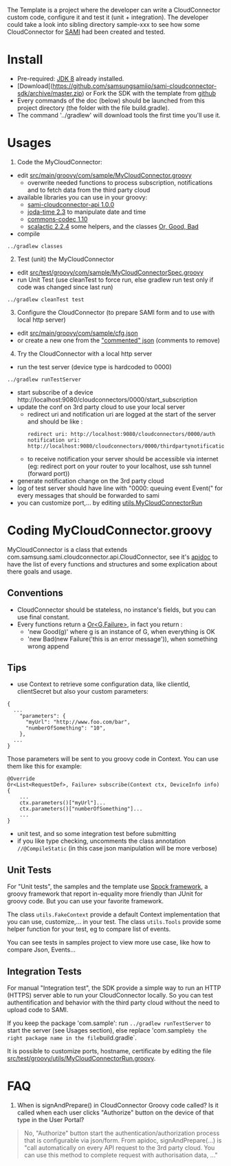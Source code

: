 The Template is a project where the developer can write a CloudConnector custom code, configure it and test it (unit + integration).
The developer could take a look into sibling directory sample-xxx to see how some CloudConnector for [SAMI](https://www.samsungsami.io/) had been created and tested.

# Install

* Pre-required: [JDK 8](http://www.oracle.com/technetwork/java/javase/downloads/index.html) already installed. 
* [Download[(https://github.com/samsungsamiio/sami-cloudconnector-sdk/archive/master.zip) or Fork the SDK with the template from [github](https://github.com/samsungsamiio/sami-cloudconnector-sdk)
* Every commands of the doc (below) should be launched from this project directory (the folder with the file build.gradle).
* The command '../gradlew' will download tools the first time you'll use it.

# Usages

1. Code the MyCloudConnector:
  * edit [src/main/groovy/com/sample/MyCloudConnector.groovy](src/main/groovy/com/sample/MyCloudConnector.groovy)
    * overwrite needed functions to process subscription, notifications and to fetch data from the third party cloud
  * available libraries you can use in your groovy:
    * [sami-cloudconnector-api 1.0.0](TODO)
    * [joda-time 2.3](http://www.joda.org/joda-time/apidocs/index.html) to manipulate date and time
    * [commons-codec 1.10](https://commons.apache.org/proper/commons-codec/archives/1.10/apidocs/index.html)
    * [scalactic 2.2.4](http://www.scalactic.org/) some helpers, and the classes [Or, Good, Bad](http://www.scalactic.org/user_guide/OrAndEvery)
  * compile
  ```
  ../gradlew classes
  ```
2. Test (unit) the MyCloudConnector
  * edit [src/test/groovy/com/sample/MyCloudConnectorSpec.groovy](src/test/groovy/com/sample/MyCloudConnectorSpec.groovy)
  * run Unit Test (use cleanTest to force run, else gradlew run test only if code was changed since last run)
  ```
  ../gradlew cleanTest test
  ```
3. Configure the CloudConnector (to prepare SAMI form and  to use with local http server)
  * edit [src/main/groovy/com/sample/cfg.json](src/main/groovy/com/sample/cfg.json)
  * or create a new one from the ["commented" json](src/main/groovy/com/sample/cfg.json.sample) (comments to remove)
4. Try the CloudConnector with a local http server
  * run the test server (device type is hardcoded to 0000)
  ```
  ../gradlew runTestServer
  ```
  * start subscribe of a device http://localhost:9080/cloudconnectors/0000/start_subscription
  * update the conf on 3rd party cloud to use your local server
    * redirect uri and notification uri are logged at the start of the server and should be like :
      ```
      redirect uri: http://localhost:9080/cloudconnectors/0000/auth
      notification uri: http://localhost:9080/cloudconnectors/0000/thirdpartynotifications
      ```
    * to receive notification your server should be accessible via internet (eg: redirect port on your router to your localhost, use ssh tunnel (forward port))
  * generate notification change on the 3rd party cloud
  * log of test server should have line with "0000: queuing event Event(" for every messages that should be forwarded to sami
  * you can customize port,... by editing [utils.MyCloudConnectorRun](src/test/groovy/utils/MyCloudConnectorRun.groovy)


# Coding MyCloudConnector.groovy

MyCloudConnector is a class that extends com.samsung.sami.cloudconnector.api.CloudConnector, see it's [apidoc](TODO) to have the list of every functions and structures and some explication about there goals and usage.


## Conventions

* CloudConnector should be stateless, no instance's fields, but you can use final constant.
* Every functions return a [Or<G,Failure>](http://doc.scalatest.org/2.2.4/index.html#org.scalactic.Or), in fact you return :
  * 'new Good(g)' where g is an instance of G, when everything is OK
  * 'new Bad(new Failure('this is an error message')), when something wrong append


## Tips

* use Context to retrieve some configuration data, like clientId, clientSecret but also your custom parameters:
```
{
  ...
    "parameters": {
      "myUrl": "http://www.foo.com/bar",
      "numberOfSomething": "10",
    },
  ...
}
```
  Those parameters will be sent to you groovy code in Context. You can use them like this for example:
```
@Override
Or<List<RequestDef>, Failure> subscribe(Context ctx, DeviceInfo info) {
    ...
    ctx.parameters()["myUrl"]...
    ctx.parameters()["numberOfSomething"]...
    ...
}
```
* unit test, and so some integration test before submitting
* if you like type checking, uncomments the class annotation `//@CompileStatic` (in this case json manipulation will be more verbose)


## Unit Tests

For "Unit tests", the samples and the template use [Spock framework](http://spockframework.github.io/spock/docs/1.0/index.html), a groovy framework that report in-equality more friendly than JUnit for groovy code. But you can use your favorite framework.

The class `utils.FakeContext` provide a default Context implementation that you can use, customize,... in your test.
The class `utils.Tools` provide some helper function for your test, eg to compare list of events.

You can see tests in samples project to view more use case, like how to compare Json, Events...


## Integration Tests

For manual "Integration test", the SDK provide a simple way to run an HTTP (HTTPS) server able to run your CloudConnector locally. So you can test authentification and behavior with the third party cloud without the need to upload code to SAMI.

If you keep the package 'com.sample': run `../gradlew runTestServer` to start the server (see Usages section), else replace 'com.sample` by the right package name in the file `build.gradle`.

It is possible to customize ports, hostname, certificate by editing the file [src/test/groovy/utils/MyCloudConnectorRun.groovy](src/test/groovy/utils/MyCloudConnectorRun.groovy).


# FAQ

1. When is signAndPrepare() in CloudConnector Groovy code called? Is it called when each user clicks "Authorize" button on the device of that type in the User Portal?

  > No, "Authorize" button start the authentication/authorization process that is configurable via json/form. From apidoc, signAndPrepare(...) is "call automatically on every API request to the 3rd party cloud. You can use this method to complete request with authorisation data, ..."
